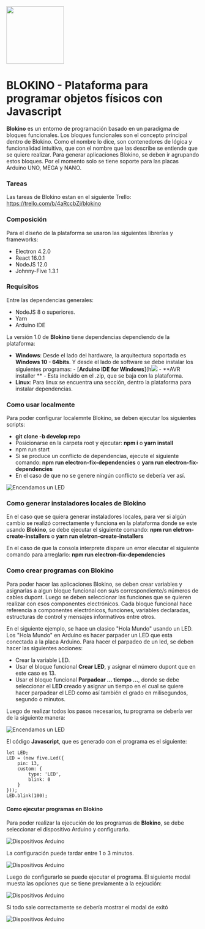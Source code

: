 <img src="./src/images/blokino-logo.svg" width=150 height=150>

# BLOKINO - Plataforma para programar objetos físicos con Javascript

**Blokino** es un entorno de programación basado en un paradigma de bloques funcionales. Los bloques funcionales son el concepto principal dentro de Blokino. Como el nombre lo dice, son contenedores de lógica y funcionalidad intuitiva, que con el nombre que las describe se entiende que se quiere realizar. Para generar aplicaciones Blokino, se deben ir agrupando estos bloques. Por el momento solo se tiene soporte para las placas Arduino UNO, MEGA y NANO.

### Tareas

Las tareas de Blokino estan en el siguiente Trello: https://trello.com/b/4aRccbZj/blokino

### **Composición**

Para el diseño de la plataforma se usaron las siguientes librerías y frameworks:

-   Electron 4.2.0
-   React 16.0.1
-   NodeJS 12.0
-   Johnny-Five 1.3.1

### **Requisitos**

Entre las dependencias generales:

-   NodeJS 8 o superiores.
-   Yarn
-   Arduino IDE

La versión 1.0 de **Blokino** tiene dependencias dependiendo de la plataforma:

-   **Windows**: Desde el lado del hardware, la arquitectura soportada es **Windows 10 - 64bits**. Y desde el lado de software se debe instalar los siguientes programas: - [**Arduino IDE for Windows**](h![](https://www.arduino.cc/en/main/software) - **AVR installer ** - Esta incluido en el .zip, que se baja con la plataforma.
-   **Linux**: Para linux se encuentra una sección, dentro la plataforma para instalar dependencias.

### **Como usar localmente**

Para poder configurar localemnte Blokino, se deben ejecutar los siguientes scripts:

-   **git clone -b develop repo**
-   Posicionarse en la carpeta root y ejecutar:
    **npm i** o **yarn install**
-   npm run start
-   Si se produce un conflicto de dependencias, ejecute el siguiente comando:
    **npm run electron-fix-dependencies**
    o
    **yarn run electron-fix-dependencies**
-   En el caso de que no se genere ningún conflicto se debería ver así.

![Encendamos un LED](./src/images/code-examples/app.png)

### **Como generar instaladores locales de Blokino**

En el caso que se quiera generar instaladores locales, para ver si algún cambio se realizó correctamente y funciona en la plataforma donde se este usando **Blokino**, se debe ejecutar el siguiente comando:
**npm run eletron-create-installers**
o
**yarn run eletron-create-installers**

En el caso de que la consola interprete dispare un error elecutar el siguiente comando para arreglarlo: **npm run electron-fix-dependencies**

### **Como crear programas con Blokino**

Para poder hacer las aplicaciones Blokino, se deben crear variables y asignarlas a algun bloque funcional con su/s correspondiente/s números de cables dupont. Luego se deben seleccionar las funciones que se quieren realizar con esos componentes electrónicos. Cada bloque funcional hace referencia a componentes electrónicos, funciones, variables declaradas, estructuras de control y mensajes informativos entre otros.

En el siguiente ejemplo, se hace un clasico "Hola Mundo" usando un LED. Los "Hola Mundo" en Arduino es hacer parpader un LED que esta conectada a la placa Arduino. Para hacer el parpadeo de un led, se deben hacer las siguientes acciones:

-   Crear la variable LED.
-   Usar el bloque funcional **Crear LED**, y asignar el número dupont que en este caso es 13.
-   Usar el bloque funcional **Parpadear ... tiempo ...**, donde se debe seleccionar el **LED** creado y asignar un tiempo en el cual se quiere hacer parpadear el LED como así también el grado en milisegundos, segundo o minutos.

Luego de realizar todos los pasos necesarios, tu programa se debería ver de la siguiente manera:

![Encendamos un LED](./src/images/code-examples/led.png)

El código **Javascript**, que es generado con el programa es el siguiente:

```
let LED;
LED = (new five.Led({
    pin: 13,
    custom: {
        type: 'LED',
        blink: 0
    }
}));
LED.blink(100);

```

#### **Como ejecutar programas en Blokino**

Para poder realizar la ejecución de los programas de **Blokino**, se debe seleccionar el dispositivo Arduino y configurarlo.

![Dispositivos Arduino](./src/images/code-examples/devices.png)

La configuración puede tardar entre 1 o 3 minutos.

![Dispositivos Arduino](./src/images/code-examples/device-setup.png)

Luego de configurarlo se puede ejecutar el programa. El siguiente modal muesta las opciones que se tiene previamente a la eejcución:

![Dispositivos Arduino](./src/images/code-examples/devices-execute.png)

Si todo sale correctamente se debería mostrar el modal de exitó

![Dispositivos Arduino](./src/images/code-examples/code-execute.png)
